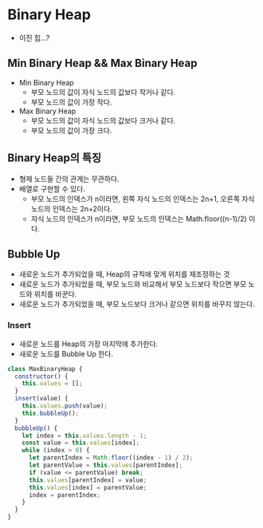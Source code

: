 # Binary Heap
- 이진 힙...?
## Min Binary Heap && Max Binary Heap
- Min Binary Heap
  - 부모 노드의 값이 자식 노드의 값보다 작거나 같다.
  - 부모 노드의 값이 가장 작다.
- Max Binary Heap
  - 부모 노드의 값이 자식 노드의 값보다 크거나 같다.
  - 부모 노드의 값이 가장 크다.

## Binary Heap의 특징
- 형제 노드들 간의 관계는 무관하다.
- 배열로 구현할 수 있다.
  - 부모 노드의 인덱스가 n이라면, 왼쪽 자식 노드의 인덱스는 2n+1, 오른쪽 자식 노드의 인덱스는 2n+2이다.
  - 자식 노드의 인덱스가 n이라면, 부모 노드의 인덱스는 Math.floor((n-1)/2) 이다.

## Bubble Up 
- 새로운 노드가 추가되었을 때, Heap의 규칙에 맞게 위치를 재조정하는 것
- 새로운 노드가 추가되었을 때, 부모 노드와 비교해서 부모 노드보다 작으면 부모 노드와 위치를 바꾼다.
- 새로운 노드가 추가되었을 때, 부모 노드보다 크거나 같으면 위치를 바꾸지 않는다.

### Insert
- 새로운 노드를 Heap의 가장 마지막에 추가한다.
- 새로운 노드를 Bubble Up 한다.

```javascript
class MaxBinaryHeap {
  constructor() {
    this.values = [];
  }
  insert(value) {
    this.values.push(value);
    this.bubbleUp();
  }
  bubbleUp() {
    let index = this.values.length - 1;
    const value = this.values[index];
    while (index > 0) {
      let parentIndex = Math.floor((index - 1) / 2);
      let parentValue = this.values[parentIndex];
      if (value <= parentValue) break;
      this.values[parentIndex] = value;
      this.values[index] = parentValue;
      index = parentIndex;
    }
  }
}
```